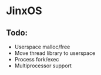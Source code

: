 # JinxOS

## Todo:

* Userspace malloc/free
* Move thread library to userspace
* Process fork/exec
* Multiprocessor support
